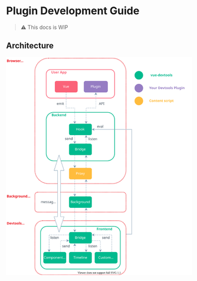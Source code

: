 # Plugin Development Guide

> :warning: This docs is WIP

## Architecture

![Vue Devtools Architectue](../assets/vue-devtools-architecture.svg)

